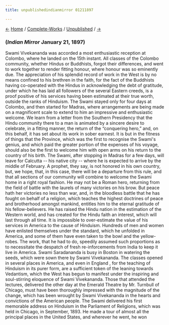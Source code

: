 ```yaml
---
title: unpublishedindianmirror 01211897

---
```

<div>

[←](nyt_03201896.htm) [Home](../../index.htm) /
[Complete-Works](../complete_works.htm) /
[Unpublished](unpublished_contents.htm) / [→](nyt_05311897.htm)

  

### (*Indian Mirror* January 21, 1897)

Swami Vivekananda was accorded a most enthusiastic reception at Colombo,
where he landed on the 15th instant. All classes of the Colombo
community, whether Hindus or Buddhists, forgot their differences, and
went to work together to render fitting honour, where honour was so
eminently due. The appreciation of his splendid record of work in the
West is by no means confined to his brethren in the faith, for the fact
of the Buddhists having co-operated with the Hindus in acknowledging the
debt of gratitude, under which he has laid all followers of the several
Eastern creeds, is a proof positive of his services having been
estimated at their true worth, outside the ranks of Hinduism. The Swami
stayed only for four days at Colombo, and then started for Madras, where
arrangements are being made on a magnificent scale to extend to him an
impressive and enthusiastic welcome. We learn from a letter from the
Southern Presidency that the Hindu community there to a man is animated
by a sincere desire to celebrate, in a fitting manner, the return of the
“conquering hero,” and, on this behalf, it has set about its work in
sober earnest. It is but in the fitness of things that the Province,
which was the first to recognise the Swami's genius, and which paid the
greater portion of the expenses of his voyage, should also be the first
to welcome him with open arms on his return to the country of his birth.
The Swami, after stopping in Madras for a few days, will leave for
Calcutta -- his native city -- where he is expected to arrive by the
middle of February. A prophet, they say, is not honored in his own
country, but, we hope, that, in this case, there will be a departure
from this rule, and that all sections of our community will combine to
welcome the Swami home in a right royal fashion. He may not be a Roman
hero, returning from the field of battle with the laurels of many
victories on his brow. But peace hath her victories no less than war,
and, in the bloodless battle that he has fought on behalf of a religion,
which teaches the highest doctrines of peace and brotherhood amongst
mankind, entitles him to the eternal gratitude of his fellow-believers.
He has raised the Hindu nation in the estimation of the Western world,
and has created for the Hindu faith an interest, which will last through
all time. It is impossible to over-estimate the value of his services in
America to the cause of Hinduism. Hundreds of men and women have
enlisted themselves under the standard, which he unfolded in America,
and some of them have even taken to the bowl and the yellow-robes. The
work, that he had to do, speedily assumed such proportions as to
necessitate the despatch of fresh re-inforcements from India to keep it
live in America. Swami Saradananda is busy in Boston in watering the
seeds, which were sown there by Swami Vivekananda. The classes opened in
several places in America, and even in England , for the teaching of
Hinduism in its purer form, are a sufficient token of the leaning
towards Vedantism, which the West has begun to manifest under the
inspiring and soul-stirring eloquence of Swami Vivekananda. Those that
attended the lectures, delivered the other day at the Emerald Theatre by
Mr. Turnbull of Chicago, must have been thoroughly impressed with the
magnitude of the change, which has been wrought by Swami Vivekananda in
the hearts and convictions of the American people. The Swami delivered
his first memorable address on Hinduism in the Parliament of Religions,
which was held in Chicago, in September, 1893. He made a tour of almost
all the principal places in the United States, and wherever he went, he
won

</div>

